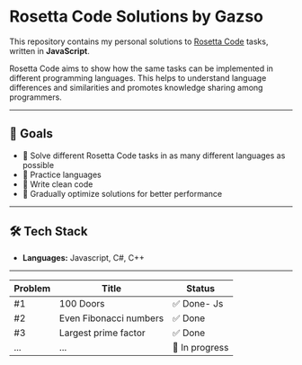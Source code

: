 # Rosetta Code Solutions by Gazso

This repository contains my personal solutions to [Rosetta Code](https://rosettacode.org/) tasks, written in **JavaScript**.

Rosetta Code aims to show how the same tasks can be implemented in different programming languages. This helps to understand language differences and similarities and promotes knowledge sharing among programmers.

---

## 📌 Goals

- 🔢 Solve different Rosetta Code tasks in as many different languages as possible
- 🧠 Practice languages
- 🧼 Write clean code
- 🚀 Gradually optimize solutions for better performance

---

## 🛠️ Tech Stack

- **Languages:** Javascript, C#, C++

---

| Problem | Title                  | Status         |
| ------- | ---------------------- | -------------- |
| #1      | 100 Doors              | ✅ Done- Js     |
| #2      | Even Fibonacci numbers | ✅ Done         |
| #3      | Largest prime factor   | ✅ Done         |
| ...     | ...                    | 🚧 In progress |
